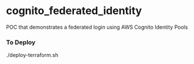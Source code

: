 # cognito_federated_identity

POC that demonstrates a federated login using AWS Cognito Identity Pools

### To Deploy

./deploy-terraform.sh
